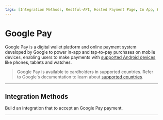 ```yaml
---
tags: [Integration Methods, Restful-API, Hosted Payment Page, In App, Web, Online, Google Pay, Wallet, Mobile, Getting Started]
---
```


# Google Pay

Google Pay is a digital wallet platform and online payment system developed by Google to power in-app and tap-to-pay purchases on mobile devices, enabling users to make payments with [supported Android devices](https://support.google.com/android/answer/10248227) like phones, tablets and watches.

<!-- theme: info -->
> Google Pay is available to cardholders in supported countries. Refer to Google's documentation to learn about [supported countries](https://support.google.com/pay/answer/9023773).

---

## Integration Methods

Build an integration that to accept an Google Pay payment.

<!-- type: row -->

<!-- type: card
title: Web: RESTful API
description: Commerce Hub's RESTful API integration allows the merchant to create a custom UI integration with Google Pay. The merchants would need to setup their own server for secure communication with Google Pay.
link: ?path=docs/Online-Mobile-Digital/Wallets-AltPayments/Google-Pay/Google-Pay-Web-REST.md
-->

<!-- type: card
title: Web: Hosted Payment Page
description: Commerce Hub's Hosted Payment Page integration removes the PCI Complaince requirement on the merchant server by handling the payment processing form on Commerce Hub's secure server.
link:
-->

<!-- type: card
title: Integration in App
description: Commerce Hub's RESTful API integration allows the merchant to create a custom App integration with Google Pay.
link: ?path=docs/Online-Mobile-Digital/Wallets-AltPayments/Google-Pay/Google-Pay-App.md
-->

<!-- type: row-end -->

---
